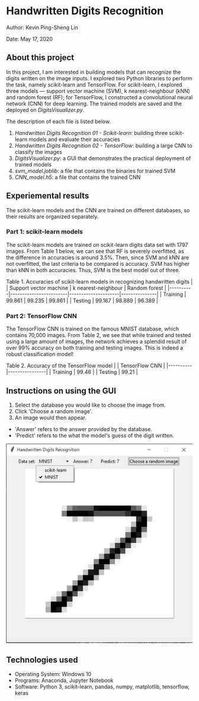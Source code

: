 # Handwritten Digits Recognition

Author: Kevin Ping-Sheng Lin

Date: May 17, 2020

## About this project

In this project, I am interested in building models that can recognize the digits written on the image inputs. I explored two Python libraries to perform the task, namely scikit-learn and TensorFlow. For scikit-learn, I explored three models — support vector machine (SVM), k nearest-neighbour (kNN) and random forest (RF); for TensorFlow, I constructed a convolutional neural network (CNN) for deep learning. The trained models are saved and the deployed on *DigitsVisualizer.py*.

The description of each file is listed below.
1. *Handwritten Digits Recognition 01 - Scikit-learn*: building three scikit-learn models and evaluate their accuracies
2. *Handwritten Digits Recognition 02 - TensorFlow*: building a large CNN to classify the images
3. *DigitsVisualizer.py*: a GUI that demonstrates the practical deployment of trained models
4. *svm_model.joblib*: a file that contains the binaries for trained SVM
5. *CNN_model.h5*: a file that contains the trained CNN


## Experiemental results

The scikit-learn models and the CNN are trained on different databases, so their results are organized separately.

### Part 1: scikit-learn models

The scikit-learn models are trained on scikit-learn digits data set with 1797 images. From Table 1 below, we can see that RF is severely overfitted, as the difference in accuracies is around 3.5%. Then, since SVM and kNN are not overfitted, the last criteria to be compared is accuracy. SVM has higher than kNN in both accuracies. Thus, SVM is the best model out of three.

Table 1. Accuracies of scikit-learn models in recognizing handwritten digits
|          | Support vector machine | k nearest-neighbour | Random forest |
|----------|------------------------|---------------------|---------------|
| Training | 99.861 	              | 99.235 	            | 99.861        |
| Testing  | 99.167 	              | 98.889 	            | 96.389        |


### Part 2: TensorFlow CNN

The TensorFlow CNN is trained on the famous MNIST database, which contains 70,000 images. From Table 2, we see that while trained and tested using a large amount of images, the network achieves a splendid result of over 99% accuracy on both training and testing images. This is indeed a robust classification model!

Table 2. Accuracy of the TensorFlow model
|          | TensorFlow CNN |
|----------|----------------|
| Training | 99.46          |
| Testing  | 99.21 	        |

## Instructions on using the GUI

1. Select the database you would like to choose the image from.
2. Click 'Choose a random image'.
3. An image would then appear. 
* 'Answer' refers to the answer provided by the database.
* 'Predict' refers to the what the model's guess of the digit written.

![DigitVisualizer](screenshot.png)

## Technologies used

* Operating System: Windows 10
* Programs: Anaconda, Jupyter Notebook
* Software: Python 3, scikit-learn, pandas, numpy, matplotlib, tensorflow, keras
